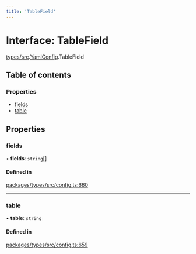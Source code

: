 ```yaml
---
title: 'TableField'
---
```


# Interface: TableField

[types/src](../modules/types_src).[YamlConfig](../modules/types_src.YamlConfig).TableField

## Table of contents

### Properties

- [fields](types_src.YamlConfig.TableField#fields)
- [table](types_src.YamlConfig.TableField#table)

## Properties

### fields

• **fields**: `string`[]

#### Defined in

[packages/types/src/config.ts:660](https://github.com/Urigo/graphql-mesh/blob/master/packages/types/src/config.ts#L660)

___

### table

• **table**: `string`

#### Defined in

[packages/types/src/config.ts:659](https://github.com/Urigo/graphql-mesh/blob/master/packages/types/src/config.ts#L659)
